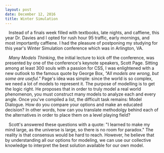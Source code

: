 ```yaml
---
layout: post
date: December 12, 2016
title: Winter Simulation
---
```


&nbsp;&nbsp;&nbsp;Instead of a finals week filled with textbooks, late nights, and caffiene, this year Dr. Davies and I opted for rush hour 95 traffic, early mornings, and most importantly caffiene. I had the pleasure of postponing my studying for this year's Winter Simulation conference which was in Arlington, VA. 

&nbsp;&nbsp;&nbsp;_Many Models Thinking_, the initial lecture to kick off the conference, was presented by one of the conference's keynote speakers, Scott Page. Sitting among at least 300 souls with a passion for CSS, I was enlightened with a new outlook to the famous quote by George Box, _"All models are wrong, but some are useful."_ Page's idea was simple: since the world is so complex, we need a lot of models to represent it. The purpose of modelling is to get the logic right. He proposes that in order to truly model a real world phenomenon, you must construct many models to analyze each and every angle. Once you've compiled a list, the difficult task remains: Model Dialogue. How do you compare your options and make an educated decision? In other words, how can you translate methodolgy behind each of the alternatives in order to place them on a level playing field?

&nbsp;&nbsp;&nbsp;Scott's answered these questions with a quote: "I learned to make my mind large, as the universe is large, so there is no room for paradox." The reality is that consensus would be hard to reach. However, he believe that by understanding all our options for modeling, we can use our collective knowledge to interpret the best solution available for our own model.

